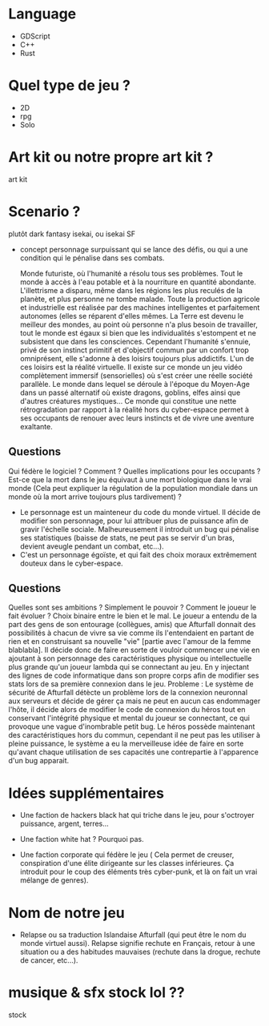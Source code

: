 # Language 
- GDScript 
- C++
- Rust

# Quel type de jeu ?
- 2D 
- rpg 
- Solo

# Art kit ou notre propre art kit ? 
art kit

# Scenario ? 
plutôt dark fantasy isekai, ou isekai SF

- concept personnage surpuissant qui se lance des défis, ou qui a une condition
  qui le pénalise dans ses combats.

	Monde futuriste, où l'humanité a résolu tous ses problèmes. Tout le monde à
accès à l'eau potable et à la nourriture en quantité abondante. L'illettrisme a
disparu, même dans les régions les plus reculés de la planète, et plus personne
ne tombe malade. Toute la production agricole et industrielle est réalisée par
des machines intelligentes et parfaitement autonomes (elles se réparent d'elles
mêmes. La Terre est devenu le meilleur des mondes, au point où personne n'a
plus besoin de travailler, tout le monde est égaux si bien que les
individualités s'estompent et ne subsistent que dans les consciences. 
	Cependant l'humanité s'ennuie, privé de son instinct primitif et d'objectif
commun par un confort trop omniprésent, elle s'adonne à des loisirs toujours
plus addictifs. L'un de ces loisirs est la réalité virtuelle. Il existe sur ce
monde un jeu vidéo complètement immersif (sensorielles) où s'est créer une
réelle société parallèle. Le monde dans lequel se déroule à l'époque du
Moyen-Age dans un passé alternatif où existe dragons, goblins, elfes ainsi que
d'autres créatures mystiques... Ce monde qui constitue une nette rétrogradation
par rapport à la réalité hors du cyber-espace permet à ses occupants de
renouer avec leurs instincts et de vivre une aventure exaltante. 

## Questions
Qui fédère le logiciel ? Comment ? 
Quelles implications pour les occupants ? Est-ce que la mort dans le jeu
équivaut à une mort biologique dans le vrai monde (Cela peut expliquer la
régulation de la population mondiale dans un monde où la mort arrive toujours
plus tardivement) ?  

- Le personnage est un mainteneur du code du monde virtuel. Il décide de
  modifier son personnage, pour lui attribuer plus de puissance afin de gravir
  l'échelle sociale. Malheureusement il introduit un bug qui pénalise ses
  statistiques (baisse de stats, ne peut pas se servir d'un bras, devient
  aveugle pendant un combat, etc...).
- C'est un personnage égoïste, et qui fait des choix moraux extrêmement douteux
  dans le cyber-espace. 

## Questions
Quelles sont ses ambitions ? Simplement le pouvoir ? 
Comment le joueur le fait évoluer ? Choix binaire entre le bien et le mal.
Le joueur a entendu de la part des gens de son entourage (collègues, amis) que Afturfall donnait des possibilités à chacun de vivre sa vie comme ils l'entendaient en partant de rien et en construisant sa nouvelle "vie" [partie avec l'amour de la femme blablabla]. Il décide donc de faire en sorte de vouloir commencer une vie en ajoutant à son personnage des caractéristiques physique ou intellectuelle plus grande qu'un joueur lambda qui se connectant au jeu. En y injectant des lignes de code informatique dans son propre corps afin de modifier ses stats lors de sa première connexion dans le jeu. Probleme : Le système de sécurité de Afturfall détècte un problème lors de la connexion neuronnal aux serveurs et décide de gérer ça mais ne peut en aucun cas endommager l'hôte, il décide alors de modifier le code de connexion du héros tout en conservant l'intégrité physique et mental du joueur se connectant, ce qui provoque une vague d'inombrable petit bug. 
Le héros possède maintenant des caractéristiques hors du commun, cependant il ne peut pas les utiliser à pleine puissance, le système a eu la merveilleuse idée de faire en sorte qu'avant chaque utilisation de ses capacités une contrepartie à l'apparence d'un bug apparait.

# Idées supplémentaires

- Une faction de hackers black hat qui triche dans le jeu, pour s'octroyer
  puissance, argent, terres...

- Une faction white hat ? Pourquoi pas.

- Une faction corporate qui fédère le jeu ( Cela permet de creuser, conspiration
  d'une élite dirigeante sur les classes inférieures. Ça introduit pour le coup
  des éléments très cyber-punk, et là on fait un vrai mélange de genres).

# Nom de notre jeu

- Relapse ou sa traduction Islandaise Afturfall (qui peut être le nom du monde
  virtuel aussi). Relapse signifie rechute en Français, retour à une situation
  ou a des habitudes mauvaises (rechute dans la drogue, rechute de cancer,
  etc...). 

# musique & sfx stock lol ??
stock
